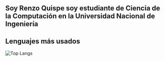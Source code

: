 ## Soy Renzo Quispe soy estudiante de Ciencia de la Computación en la Universidad Nacional de Ingeniería

## Lenguajes más usados

![Top Langs](https://github-readme-stats.vercel.app/api/top-langs/?username=RenzoQuispe&layout=compact&theme=tokyonight)

